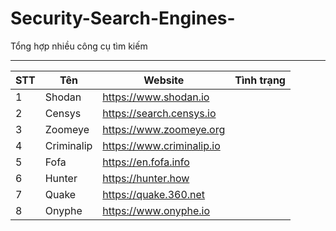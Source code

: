 # Security-Search-Engines- 
Tổng hợp nhiều công cụ tìm kiếm

-----------------------

STT | Tên | Website | Tình trạng |
| -------------------- | --------- | --------- | --------- |
| 1 | Shodan | https://www.shodan.io | 
| 2 | Censys | https://search.censys.io |
| 3 | Zoomeye | https://www.zoomeye.org |
| 4 | Criminalip| https://www.criminalip.io |
| 5 | Fofa | https://en.fofa.info |
| 6 | Hunter | https://hunter.how |
| 7 | Quake | https://quake.360.net |
| 8 | Onyphe | https://www.onyphe.io |
